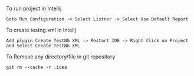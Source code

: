 To run project in Intellij

    Goto Run Configuration -> Select Listner -> Select Use Default Report

To create testng.xml in Intellj

    Add plugin Create TestNG XML -> Restart IDE -> Right Click on Project and Select Create TestNG XML

To Remove any directory/file in git repository

    git rm --cache -r .idea